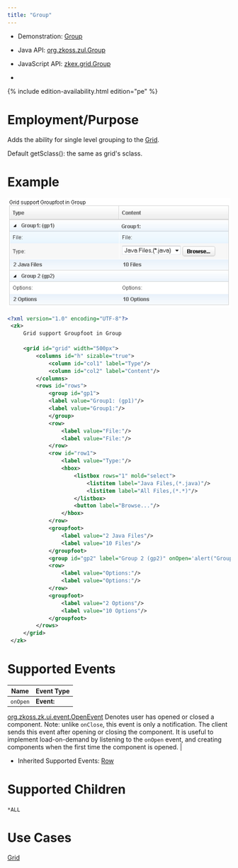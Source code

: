 ```yaml
---
title: "Group"
---
```



- Demonstration: [Group](http://www.zkoss.org/zkdemo/grid/grouping)
- Java API: [org.zkoss.zul.Group](https://www.zkoss.org/javadoc/latest/zk/org/zkoss/zul/Group.html)
- JavaScript API: [zkex.grid.Group](https://www.zkoss.org/javadoc/latest/jsdoc/classes/zkex.grid.Group.html)

- <!--REQUIRED ZK EDITION: PE -->
{% include edition-availability.html edition="pe" %}

# Employment/Purpose

Adds the ability for single level grouping to the [ Grid]({{site.baseurl}}/zk_component_ref/grid).

Default getSclass(): the same as grid's sclass.

# Example

![](/zk_component_ref/images/ZKComRef_Group_Example.png)

```xml
<?xml version="1.0" encoding="UTF-8"?>
 <zk>
     Grid support Groupfoot in Group
 
     <grid id="grid" width="500px">
         <columns id="h" sizable="true">
             <column id="col1" label="Type"/>
             <column id="col2" label="Content"/>
         </columns>
         <rows id="rows">
             <group id="gp1">
             <label value="Group1: (gp1)"/>
             <label value="Group1:"/>
             </group>
             <row>
                 <label value="File:"/>
                 <label value="File:"/>
             </row>
             <row id="row1">
                 <label value="Type:"/>
                 <hbox>
                     <listbox rows="1" mold="select">
                         <listitem label="Java Files,(*.java)"/>
                         <listitem label="All Files,(*.*)"/>
                     </listbox>
                     <button label="Browse..."/>
                 </hbox>
             </row>
             <groupfoot>
                 <label value="2 Java Files"/>
                 <label value="10 Files"/>
             </groupfoot>
             <group id="gp2" label="Group 2 (gp2)" onOpen='alert("Group is open: "+self.open);'/>
             <row>
                 <label value="Options:"/>
                 <label value="Options:"/>
             </row>
             <groupfoot>    
                 <label value="2 Options"/>
                 <label value="10 Options"/>
             </groupfoot>
         </rows>
     </grid>
 </zk>
```

# Supported Events

| Name | Event Type |
|---|---|
| `onOpen` | <strong>Event:</strong>
[org.zkoss.zk.ui.event.OpenEvent](https://www.zkoss.org/javadoc/latest/zk/org/zkoss/zk/ui/event/OpenEvent.html) Denotes user has
opened or closed a component. Note:
unlike `onClose`, this event is only a notification. The
client sends this event after opening or closing the component.
It is useful to implement load-on-demand by listening to the
`onOpen` event, and creating components when the first time
the component is opened. |

- Inherited Supported Events: [ Row]({{site.baseurl}}/zk_component_ref/row#Supported_Events)

# Supported Children

`*ALL`

# Use Cases

[ Grid]({{site.baseurl}}/zk_component_ref/grid#Use_Cases)



